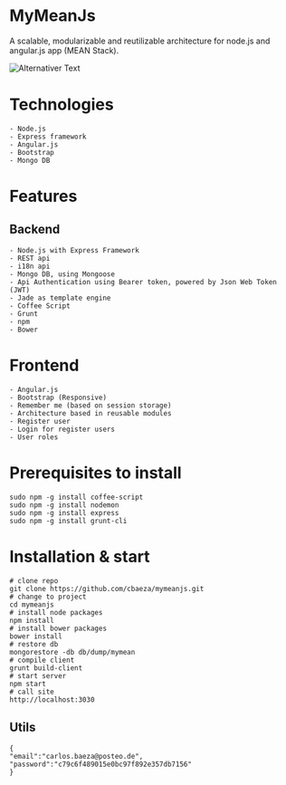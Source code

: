 MyMeanJs
========
A scalable, modularizable and reutilizable architecture for node.js and angular.js app (MEAN Stack).

![Alternativer Text](/docs/images/mymean.png)

Technologies
===========
    - Node.js 
    - Express framework
    - Angular.js
    - Bootstrap
    - Mongo DB

Features
========
## Backend
    - Node.js with Express Framework
    - REST api
    - i18n api
    - Mongo DB, using Mongoose
    - Api Authentication using Bearer token, powered by Json Web Token (JWT)
    - Jade as template engine
    - Coffee Script
    - Grunt
    - npm
    - Bower

# Frontend
    - Angular.js
    - Bootstrap (Responsive)
    - Remember me (based on session storage)
    - Architecture based in reusable modules
    - Register user
    - Login for register users
    - User roles 

# Prerequisites to install
    
    sudo npm -g install coffee-script
    sudo npm -g install nodemon
    sudo npm -g install express
    sudo npm -g install grunt-cli

# Installation & start

    # clone repo
    git clone https://github.com/cbaeza/mymeanjs.git 
    # change to project
    cd mymeanjs
    # install node packages
    npm install
    # install bower packages
    bower install
    # restore db
    mongorestore -db db/dump/mymean
    # compile client  
    grunt build-client
    # start server
    npm start
    # call site
    http://localhost:3030

## Utils
    
    {
    "email":"carlos.baeza@posteo.de",
    "password":"c79c6f489015e0bc97f892e357db7156"
    }
